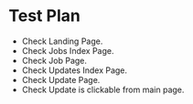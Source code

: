 # Test Plan

- Check Landing Page.
- Check Jobs Index Page.
- Check Job Page.
- Check Updates Index Page.
- Check Update Page.
- Check Update is clickable from main page.
